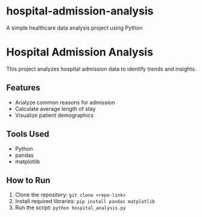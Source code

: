 # hospital-admission-analysis
A simple healthcare data analysis project using Python
# Hospital Admission Analysis
This project analyzes hospital admission data to identify trends and insights.

## Features
- Analyze common reasons for admission
- Calculate average length of stay
- Visualize patient demographics

## Tools Used
- Python
- pandas
- matplotlib

## How to Run
1. Clone the repository: `git clone <repo-link>`
2. Install required libraries: `pip install pandas matplotlib`
3. Run the script: `python hospital_analysis.py`

